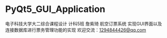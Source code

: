 # PyQt5_GUI_Application
电子科技大学大二综合课程设计
计科5班 詹紫琦
航空订票系统
实现GUI界面以及连接数据库进行票务管理功能的实现
欢迎交流：1294844426@qq.com
